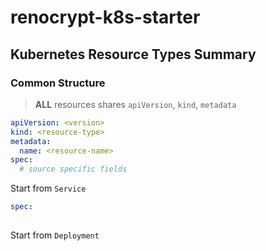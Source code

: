 # renocrypt-k8s-starter

## Kubernetes Resource Types Summary

### Common Structure
> **ALL** resources shares `apiVersion`, `kind`, `metadata` 

```yaml
apiVersion: <version>
kind: <resource-type>
metadata:
  name: <resource-name>
spec:
  # source specific fields
```

Start from `Service`
```yaml
spec:
  
```

Start from `Deployment`
